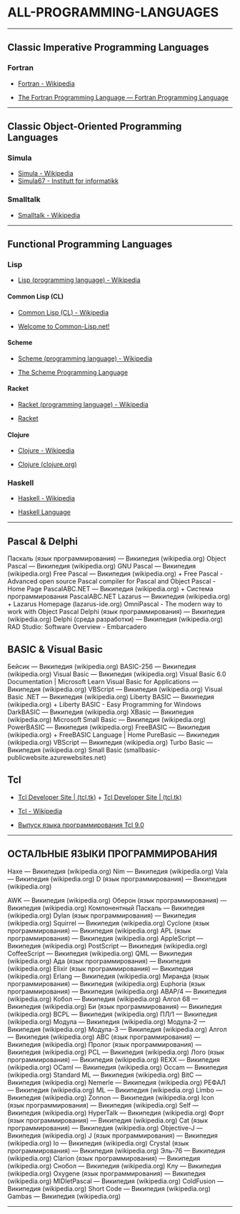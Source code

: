 # ALL-PROGRAMMING-LANGUAGES

---

## Classic Imperative Programming Languages

### Fortran

* [Fortran - Wikipedia](https://en.wikipedia.org/wiki/Fortran)

* [The Fortran Programming Language — Fortran Programming Language](https://fortran-lang.org/)

---

## Classic Object-Oriented Programming Languages

### Simula

* [Simula - Wikipedia](https://en.wikipedia.org/wiki/Simula)
* [Simula67 - Institutt for informatikk](https://www.mn.uio.no/ifi/personer/vit/dag/simula67/)

### Smalltalk

* [Smalltalk - Wikipedia](https://en.wikipedia.org/wiki/Smalltalk)

---

## Functional Programming Languages

### Lisp

* [Lisp (programming language) - Wikipedia](https://en.wikipedia.org/wiki/Lisp_(programming_language))

#### Common Lisp (CL)

* [Common Lisp (CL) - Wikipedia](https://en.wikipedia.org/wiki/Common_Lisp)

* [Welcome to Common-Lisp.net!](https://common-lisp.net/)

#### Scheme

* [Scheme (programming language) - Wikipedia](https://en.wikipedia.org/wiki/Scheme_(programming_language))

* [The Scheme Programming Language](https://www.scheme.org/)

#### Racket

* [Racket (programming language) - Wikipedia](https://en.wikipedia.org/wiki/Racket_(programming_language))

* [Racket](https://racket-lang.org/)

#### Clojure

* [Clojure - Wikipedia](https://en.wikipedia.org/wiki/Clojure)

* [Clojure (clojure.org)](https://clojure.org/)

### Haskell

* [Haskell - Wikipedia](https://en.wikipedia.org/wiki/Haskell)

* [Haskell Language](https://www.haskell.org/)

---

## Pascal & Delphi

Паскаль (язык программирования) — Википедия (wikipedia.org)
Object Pascal — Википедия (wikipedia.org)
GNU Pascal — Википедия (wikipedia.org)
Free Pascal — Википедия (wikipedia.org) + Free Pascal - Advanced open source Pascal compiler for Pascal and Object Pascal - Home Page
PascalABC.NET — Википедия (wikipedia.org) + Система программирования PascalABC.NET
Lazarus — Википедия (wikipedia.org) + Lazarus Homepage (lazarus-ide.org)
OmniPascal - The modern way to work with Object Pascal
Delphi (язык программирования) — Википедия (wikipedia.org)
Delphi (среда разработки) — Википедия (wikipedia.org)
RAD Studio: Software Overview - Embarcadero

## BASIC & Visual Basic

Бейсик — Википедия (wikipedia.org)
BASIC-256 — Википедия (wikipedia.org)
Visual Basic — Википедия (wikipedia.org)
Visual Basic 6.0 Documentation | Microsoft Learn
Visual Basic for Applications — Википедия (wikipedia.org)
VBScript — Википедия (wikipedia.org)
Visual Basic .NET — Википедия (wikipedia.org)
Liberty BASIC — Википедия (wikipedia.org) + Liberty BASIC - Easy Programming for Windows
DarkBASIC — Википедия (wikipedia.org)
XBasic — Википедия (wikipedia.org)
Microsoft Small Basic — Википедия (wikipedia.org)
PowerBASIC — Википедия (wikipedia.org)
FreeBASIC — Википедия (wikipedia.org) + FreeBASIC Language | Home
PureBasic — Википедия (wikipedia.org)
VBScript — Википедия (wikipedia.org)
Turbo Basic — Википедия (wikipedia.org)
Small Basic (smallbasic-publicwebsite.azurewebsites.net)

## Tcl

* [Tcl Developer Site | (tcl.tk)](http://www.tcl.tk/) + [Tcl Developer Site | (tcl.tk)](https://www.tcl-lang.org/)

* [Tcl - Wikipedia](https://en.wikipedia.org/wiki/Tcl)

* [Выпуск языка программирования Tcl 9.0](https://www.opennet.ru/opennews/art.shtml?num=61944)

---

## ОСТАЛЬНЫЕ ЯЗЫКИ ПРОГРАММИРОВАНИЯ

Haxe — Википедия (wikipedia.org)
Nim — Википедия (wikipedia.org)
Vala — Википедия (wikipedia.org)
D (язык программирования) — Википедия (wikipedia.org)

AWK — Википедия (wikipedia.org)
Оберон (язык программирования) — Википедия (wikipedia.org)
Компонентный Паскаль — Википедия (wikipedia.org)
Dylan (язык программирования) — Википедия (wikipedia.org)
Squirrel — Википедия (wikipedia.org)
Cyclone (язык программирования) — Википедия (wikipedia.org)
APL (язык программирования) — Википедия (wikipedia.org)
AppleScript — Википедия (wikipedia.org)
PostScript — Википедия (wikipedia.org)
CoffeeScript — Википедия (wikipedia.org)
QML — Википедия (wikipedia.org)
Ада (язык программирования) — Википедия (wikipedia.org)
Elixir (язык программирования) — Википедия (wikipedia.org)
Erlang — Википедия (wikipedia.org)
Миранда (язык программирования) — Википедия (wikipedia.org)
Euphoria (язык программирования) — Википедия (wikipedia.org)
ABAP/4 — Википедия (wikipedia.org)
Кобол — Википедия (wikipedia.org)
Алгол 68 — Википедия (wikipedia.org)
Би (язык программирования) — Википедия (wikipedia.org)
BCPL — Википедия (wikipedia.org)
ПЛ/1 — Википедия (wikipedia.org)
Модула — Википедия (wikipedia.org)
Модула-2 — Википедия (wikipedia.org)
Модула-3 — Википедия (wikipedia.org)
Алгол — Википедия (wikipedia.org)
ABC (язык программирования) — Википедия (wikipedia.org)
Пролог (язык программирования) — Википедия (wikipedia.org)
PCL — Википедия (wikipedia.org)
Лого (язык программирования) — Википедия (wikipedia.org)
REXX — Википедия (wikipedia.org)
OCaml — Википедия (wikipedia.org)
Occam — Википедия (wikipedia.org)
Standard ML — Википедия (wikipedia.org)
BitC — Википедия (wikipedia.org)
Nemerle — Википедия (wikipedia.org)
РЕФАЛ — Википедия (wikipedia.org)
ML — Википедия (wikipedia.org)
Limbo — Википедия (wikipedia.org)
Zonnon — Википедия (wikipedia.org)
Icon (язык программирования) — Википедия (wikipedia.org)
Self — Википедия (wikipedia.org)
HyperTalk — Википедия (wikipedia.org)
Форт (язык программирования) — Википедия (wikipedia.org)
Cat (язык программирования) — Википедия (wikipedia.org)
Objective-J — Википедия (wikipedia.org)
J (язык программирования) — Википедия (wikipedia.org)
Io — Википедия (wikipedia.org)
Crystal (язык программирования) — Википедия (wikipedia.org)
Эль-76 — Википедия (wikipedia.org)
Clarion (язык программирования) — Википедия (wikipedia.org)
Снобол — Википедия (wikipedia.org)
Клу — Википедия (wikipedia.org)
Oxygene (язык программирования) — Википедия (wikipedia.org)
MIDletPascal — Википедия (wikipedia.org)
ColdFusion — Википедия (wikipedia.org)
Short Code — Википедия (wikipedia.org)
Gambas — Википедия (wikipedia.org)

---
